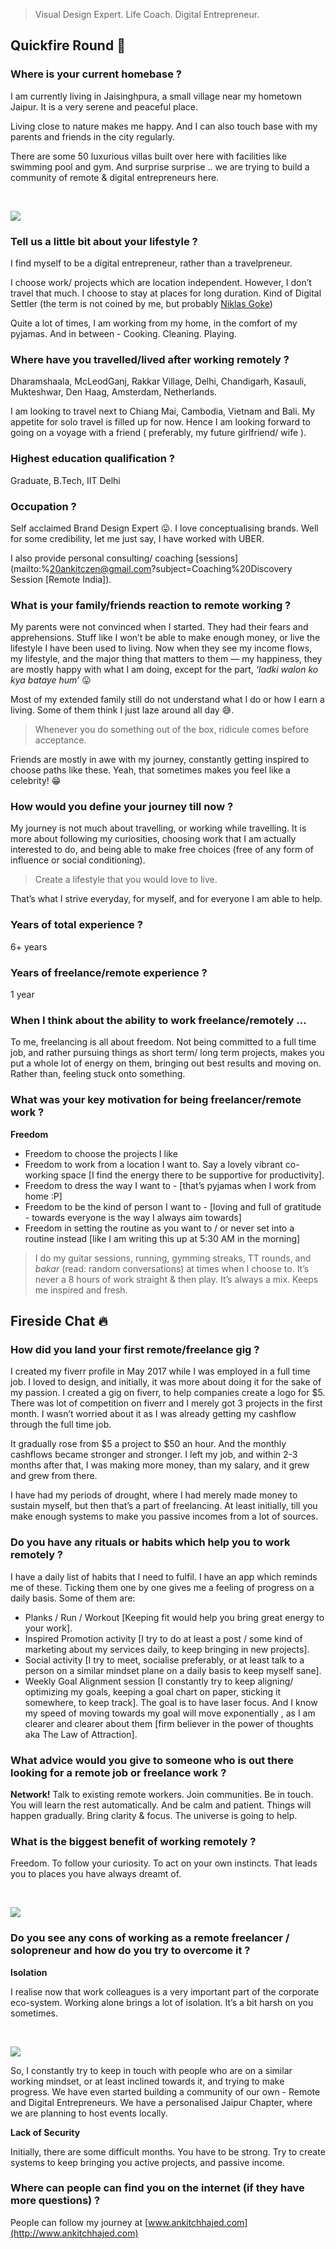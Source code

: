 > Visual Design Expert. Life Coach. Digital Entrepreneur.

## Quickfire Round 🔫

### **Where is your current homebase ?**

I am currently living in Jaisinghpura, a small village near my hometown Jaipur. It is a very serene and peaceful place.

Living close to nature makes me happy. And I can also touch base with my parents and friends in the city regularly.

There are some 50 luxurious villas built over here with facilities like swimming pool and gym. And surprise surprise .. we are trying to build a community of remote & digital entrepreneurs here.

 

![](/interviews/ankit_cj_1.jpeg)

### **Tell us a little bit about your lifestyle ?**

I find myself to be a digital entrepreneur, rather than a travelpreneur.

I choose work/ projects which are location independent. However, I don’t travel that much. I choose to stay at places for long duration. Kind of Digital Settler (the term is not coined by me, but probably [Niklas Goke](https://medium.com/personal-growth/whats-the-opposite-of-a-digital-nomad-c8167b6fb928))

Quite a lot of times, I am working from my home, in the comfort of my pyjamas. And in between - Cooking. Cleaning. Playing.

### **Where have you travelled/lived after working remotely ?**

Dharamshaala, McLeodGanj, Rakkar Village, Delhi, Chandigarh, Kasauli, Mukteshwar, Den Haag, Amsterdam, Netherlands.

I am looking to travel next to Chiang Mai, Cambodia, Vietnam and Bali. My appetite for solo travel is filled up for now. Hence I am looking forward to going on a voyage with a friend ( preferably, my future girlfriend/ wife ).

### **Highest education qualification ?**

Graduate, B.Tech, IIT Delhi

### **Occupation ?**

Self acclaimed Brand Design Expert 😛. I love conceptualising brands. Well for some credibility, let me just say, I have worked with UBER.

I also provide personal consulting/ coaching [sessions](mailto:%20ankitczen@gmail.com?subject=Coaching%20Discovery Session [Remote India]).

### **What is your family/friends reaction to remote working ?**

My parents were not convinced when I started. They had their fears and apprehensions. Stuff like I won’t be able to make enough money, or live the lifestyle I have been used to living. Now when they see my income flows, my lifestyle, and the major thing that matters to them — my happiness, they are mostly happy with what I am doing, except for the part, _‘ladki walon ko kya bataye hum’_ 😛

Most of my extended family still do not understand what I do or how I earn a living. Some of them think I just laze around all day 😅.

> Whenever you do something out of the box, ridicule comes before acceptance.

Friends are mostly in awe with my journey, constantly getting inspired to choose paths like these. Yeah, that sometimes makes you feel like a celebrity! 😁

### **How would you define your journey till now ?**

My journey is not much about travelling, or working while travelling. It is more about following my curiosities, choosing work that I am actually interested to do, and being able to make free choices (free of any form of influence or social conditioning).

> Create a lifestyle that you would love to live.

That’s what I strive everyday, for myself, and for everyone I am able to help.

### **Years of total experience ?**

6+ years

### **Years of freelance/remote experience ?**

1 year

### **When I think about the ability to work freelance/remotely ...**

To me, freelancing is all about freedom. Not being committed to a full time job, and rather pursuing things as short term/ long term projects, makes you put a whole lot of energy on them, bringing out best results and moving on. Rather than, feeling stuck onto something.

### **What was your key motivation for being freelancer/remote work ?**

**Freedom**

- Freedom to choose the projects I like
- Freedom to work from a location I want to. Say a lovely vibrant co-working space \[I find the energy there to be supportive for productivity\].
- Freedom to dress the way I want to - \[that’s pyjamas when I work from home :P\]
- Freedom to be the kind of person I want to - \[loving and full of gratitude - towards everyone is the way I always aim towards\]
- Freedom in setting the routine as you want to / or never set into a routine instead \[like I am writing this up at 5:30 AM in the morning\]

> I do my guitar sessions, running, gymming streaks, TT rounds, and _bakar_ (read: random conversations) at times when I choose to. It’s never a 8 hours of work straight & then play. It’s always a mix. Keeps me inspired and fresh.

## Fireside Chat 🔥

### **How did you land your first remote/freelance gig ?**

I created my fiverr profile in May 2017 while I was employed in a full time job. I loved to design, and initially, it was more about doing it for the sake of my passion. I created a gig on fiverr, to help companies create a logo for $5. There was lot of competition on fiverr and I merely got 3 projects in the first month. I wasn’t worried about it as I was already getting my cashflow through the full time job.

It gradually rose from $5 a project to $50 an hour. And the monthly cashflows became stronger and stronger. I left my job, and within 2-3 months after that, I was making more money, than my salary, and it grew and grew from there.

I have had my periods of drought, where I had merely made money to sustain myself, but then that’s a part of freelancing. At least initially, till you make enough systems to make you passive incomes from a lot of sources.

### **Do you have any rituals or habits which help you to work remotely ?**

I have a daily list of habits that I need to fulfil. I have an app which reminds me of these. Ticking them one by one gives me a feeling of progress on a daily basis. Some of them are:

- Planks / Run / Workout \[Keeping fit would help you bring great energy to your work\].
- Inspired Promotion activity \[I try to do at least a post / some kind of marketing about my services daily, to keep bringing in new projects\].
- Social activity \[I try to meet, socialise preferably, or at least talk to a person on a similar mindset plane on a daily basis to keep myself sane\].
- Weekly Goal Alignment session \[I constantly try to keep aligning/ optimizing my goals, keeping a goal chart on paper, sticking it somewhere, to keep track\]. The goal is to have laser focus. And I know my speed of moving towards my goal will move exponentially , as I am clearer and clearer about them \[firm believer in the power of thoughts aka The Law of Attraction\].

### **What advice would you give to someone who is out there looking for a remote job or freelance work ?**

**Network!** Talk to existing remote workers. Join communities. Be in touch. You will learn the rest automatically. And be calm and patient. Things will happen gradually. Bring clarity & focus. The universe is going to help.

### **What is the biggest benefit of working remotely ?**

Freedom. To follow your curiosity. To act on your own instincts. That leads you to places you have always dreamt of.

 

![](/interviews/ankit_cj.jpg)

### **Do you see any cons of working as a remote freelancer / solopreneur and how do you try to overcome it ?**

**Isolation** 

I realise now that work colleagues is a very important part of the corporate eco-system. Working alone brings a lot of isolation. It’s a bit harsh on you sometimes.

 

![](/interviews/community.png)

So, I constantly try to keep in touch with people who are on a similar working mindset, or at least inclined towards it, and trying to make progress. We have even started building a community of our own - Remote and Digital Entrepreneurs. We have a personalised Jaipur Chapter, where we are planning to host events locally.

**Lack of Security**

Initially, there are some difficult months. You have to be strong. Try to create systems to keep bringing you active projects, and passive income.

### **Where can people can find you on the internet (if they have more questions) ?**

People can follow my journey at [www.ankitchhajed.com](http://www.ankitchhajed.com)
